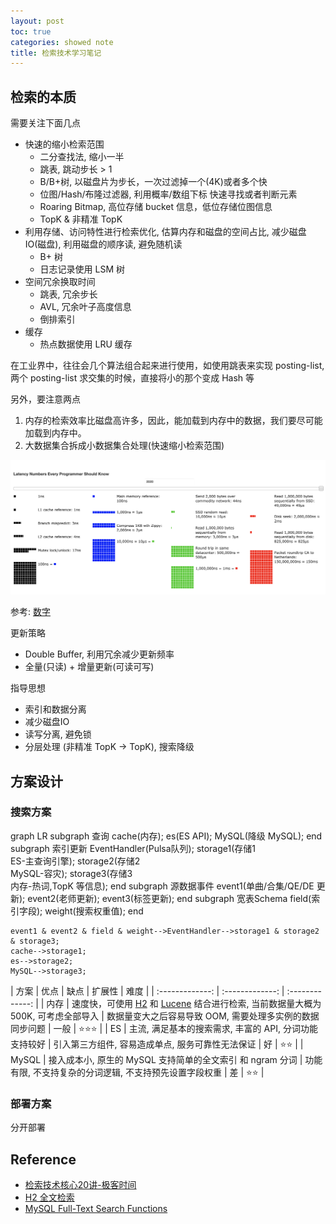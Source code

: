 ```yaml
---
layout: post
toc: true
categories: showed note
title: 检索技术学习笔记
---
```


## 检索的本质
需要关注下面几点

- 快速的缩小检索范围
    + 二分查找法, 缩小一半
    + 跳表, 跳动步长 > 1
    + B/B+树, 以磁盘片为步长，一次过滤掉一个(4K)或者多个快
    + 位图/Hash/布隆过滤器, 利用概率/数组下标 快速寻找或者判断元素
    + Roaring Bitmap, 高位存储 bucket 信息，低位存储位图信息
    + TopK & 非精准 TopK
- 利用存储、访问特性进行检索优化, 估算内存和磁盘的空间占比, 减少磁盘IO(磁盘), 利用磁盘的顺序读, 避免随机读
    + B+ 树
    + 日志记录使用 LSM 树
- 空间冗余换取时间
    + 跳表, 冗余步长
    + AVL, 冗余叶子高度信息
    + 倒排索引
- 缓存
    + 热点数据使用 LRU 缓存

在工业界中，往往会几个算法组合起来进行使用，如使用跳表来实现 posting-list, 两个 posting-list 求交集的时候，直接将小的那个变成 Hash 等

另外，要注意两点

>
1. 内存的检索效率比磁盘高许多，因此，能加载到内存中的数据，我们要尽可能加载到内存中。
2. 大数据集合拆成小数据集合处理(快速缩小检索范围)


![speed-in-2020.png](assets/images/speed-in-2020.png)

参考: [数字](https://colin-scott.github.io/personal_website/research/interactive_latency.html)

更新策略

- Double Buffer, 利用冗余减少更新频率
- 全量(只读) + 增量更新(可读可写)

指导思想

- 索引和数据分离
- 减少磁盘IO
- 读写分离, 避免锁
- 分层处理 (非精准 TopK -> TopK), 搜索降级

## 方案设计
### 搜索方案
<div class="mermaid" markdown="0">
graph LR
    subgraph 查询
      cache(内存);
      es(ES API);
      MySQL(降级 MySQL);
    end
    subgraph 索引更新
      EventHandler(Pulsa队列);
      storage1(存储1 <br > ES-主查询引擎);
      storage2(存储2 <br > MySQL-容灾);
      storage3(存储3 <br > 内存-热词,TopK 等信息);
    end
    subgraph 源数据事件
      event1(单曲/合集/QE/DE 更新);
      event2(老师更新);
      event3(标签更新);
    end
    subgraph 宽表Schema
      field(索引字段);
      weight(搜索权重值);
    end

    event1 & event2 & field & weight-->EventHandler-->storage1 & storage2 & storage3;
    cache-->storage1;
    es-->storage2;
    MySQL-->storage3;
</div>

| 方案 | 优点 | 缺点 | 扩展性 | 难度 |
| :-------------: | :-------------: | :-------------: |
| 内存 | 速度快，可使用 [H2](https://www.h2database.com/html/main.html) 和 [Lucene](http://www.h2database.com/javadoc/index.html) 结合进行检索, 当前数据量大概为 500K, 可考虑全部导入 | 数据量变大之后容易导致 OOM, 需要处理多实例的数据同步问题 | 一般 | ⭐️⭐️⭐️ |
| ES | 主流, 满足基本的搜索需求, 丰富的 API, 分词功能支持较好 | 引入第三方组件, 容易造成单点, 服务可靠性无法保证 | 好 | ⭐️⭐️ |
| MySQL | 接入成本小, 原生的 MySQL 支持简单的全文索引 和 ngram 分词 | 功能有限, 不支持复杂的分词逻辑, 不支持预先设置字段权重 | 差 | ⭐️⭐️ |

### 部署方案
分开部署

## Reference
- [检索技术核心20讲-极客时间](https://time.geekbang.org/column/intro/298)
- [H2 全文检索](https://zhuanlan.zhihu.com/p/142833556)
- [MySQL Full-Text Search Functions](https://dev.mysql.com/doc/refman/8.0/en/fulltext-search.html)
